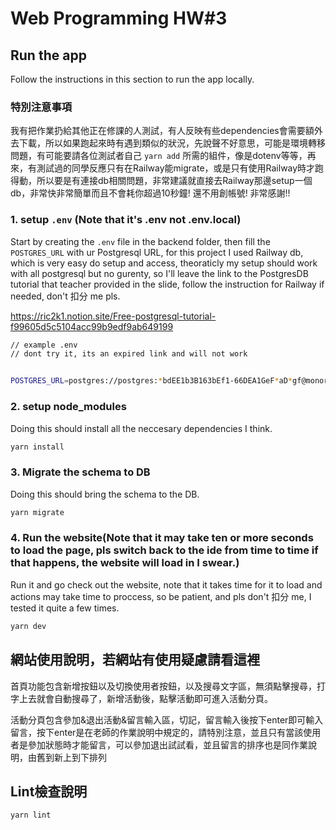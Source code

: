 # Web Programming HW#3

## Run the app 

Follow the instructions in this section to run the app locally.


### 特別注意事項

我有把作業扔給其他正在修課的人測試，有人反映有些dependencies會需要額外去下載，所以如果跑起來時有遇到類似的狀況，先說聲不好意思，可能是環境轉移問題，有可能要請各位測試者自己 `yarn add` 所需的組件，像是dotenv等等，再來，有測試過的同學反應只有在Railway能migrate，或是只有使用Railway時才跑得動，所以要是有連接db相關問題，非常建議就直接去Railway那邊setup一個db，非常快非常簡單而且不會耗你超過10秒鐘! 還不用創帳號! 非常感謝!!

### 1. setup  `.env` (Note that it's .env not .env.local)

Start by creating the `.env` file in the backend folder, then fill the `POSTGRES_URL` with ur Postgresql URL, for this project I used Railway db, which is very easy do setup and access, theoraticly my setup should work with all postgresql but no gurenty, so I'll leave the link to the PostgresDB tutorial that teacher provided in the slide, follow the instruction for Railway if needed, don't 扣分 me pls.

https://ric2k1.notion.site/Free-postgresql-tutorial-f99605d5c5104acc99b9edf9ab649199


```bash
// example .env
// dont try it, its an expired link and will not work


POSTGRES_URL=postgres://postgres:*bdEE1b3B163bEf1-66DEA1GeF*aD*gf@monorail.proxy.rlwy.net:33472/railway
```

### 2. setup node_modules

Doing this should install all the neccesary dependencies I think.

```bash
yarn install
```

### 3. Migrate the schema to DB

Doing this should bring the schema to the DB.

```bash
yarn migrate
```

### 4. Run the website(Note that it may take ten or more seconds to load the page, pls switch back to the ide from time to time if that happens, the website will load in I swear.)

Run it and go check out the website, note that it takes time for it to load and actions may take time to proccess, so be patient, and pls don't 扣分 me, I tested it quite a few times.

```bash
yarn dev
```



## 網站使用說明，若網站有使用疑慮請看這裡

首頁功能包含新增按鈕以及切換使用者按鈕，以及搜尋文字區，無須點擊搜尋，打字上去就會自動搜尋了，新增活動後，點擊活動即可進入活動分頁。

活動分頁包含參加&退出活動&留言輸入區，切記，留言輸入後按下enter即可輸入留言，按下enter是在老師的作業說明中規定的，請特別注意，並且只有當該使用者是參加狀態時才能留言，可以參加退出試試看，並且留言的排序也是同作業說明，由舊到新上到下排列


## Lint檢查說明

 
```bash
yarn lint
```


